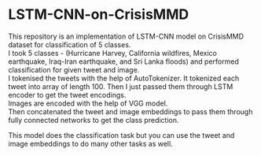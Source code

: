 # LSTM-CNN-on-CrisisMMD

This repository is an implementation of LSTM-CNN model on CrisisMMD dataset for classification of 5 classes. \
I took 5 classes - (Hurricane Harvey, California wildfires, Mexico earthquake, Iraq-Iran earthquake, and Sri Lanka floods) and performed classification for given tweet and image.\
I tokenised the tweets with the help of AutoTokenizer. It tokenized each tweet into array of length 100. Then I just passed them through LSTM encoder to get the tweet encodings.\
Images are encoded with the help of VGG model.\
Then concatenated the tweet and image embeddings to pass them through fully connected networks to get the class prediction.

This model does the classification task but you can use the tweet and image embeddings to do many other tasks as well.
